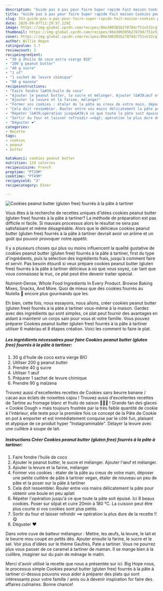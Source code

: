 ```yaml
---
description: "Guide pas à pas pour faire Super rapide Fait maison Cookies peanut butter (gluten free) fourrés à la pâte à tartiner"
title: "Guide pas à pas pour faire Super rapide Fait maison Cookies peanut butter (gluten free) fourrés à la pâte à tartiner"
slug: 553-guide-pas-a-pas-pour-faire-super-rapide-fait-maison-cookies-peanut-butter-gluten-free-fourres-a-la-pate-a-tartiner
date: 2020-09-07T11:29:57.229Z
image: https://img-global.cpcdn.com/recipes/86e300385b27878d/751x532cq70/cookies-peanut-butter-gluten-free-fourres-a-la-pate-a-tartiner-photo-principale-de-la-recette.jpg
thumbnail: https://img-global.cpcdn.com/recipes/86e300385b27878d/751x532cq70/cookies-peanut-butter-gluten-free-fourres-a-la-pate-a-tartiner-photo-principale-de-la-recette.jpg
cover: https://img-global.cpcdn.com/recipes/86e300385b27878d/751x532cq70/cookies-peanut-butter-gluten-free-fourres-a-la-pate-a-tartiner-photo-principale-de-la-recette.jpg
author: Willie Hogan
ratingvalue: 3.7
reviewcount: 3
recipeingredient:
- "30 g dhuile de coco extra vierge BIO"
- "200 g peanut butter"
- "40 g sucre"
- "1 uf"
- "1 sachet de levure chimique"
- "90 g mazena"
recipeinstructions:
- "Faire fondre l&#39;huile de coco"
- "Ajouter le peanut butter, le sucre et mélanger. Ajouter l&#39;œuf et mélanger."
- "Ajouter la levure et la farine, mélanger"
- "Former vos cookies : étaler de la pâte au creux de votre main, déposer une petite cuillère de pâte à tartiner vegan, étaler de nouveau un peu de pâte et la poser sur la pâte à tartiner"
- "Cela doit ressembler. Rouler entre vos mains délicatement la pâte pour obtenir une boule en peu aplati"
- "Répéter l&#39;opération jusqu&#39;à ce que toute la pâte soit épuisé. Ici 8 beaux cookies. Poser sur silpat et cuire 20min à 180 °C. La cuisson peut être plus courte si vos cookies sont plus petits."
- "Sortir du four et laisser refroidir ==&gt; opération la plus dure de la recette !! 😋"
- "Déguster ❤️"
categories:
- Recette
tags:
- cookies
- peanut
- butter

katakunci: cookies peanut butter 
nutrition: 124 calories
recipecuisine: French
preptime: "PT29M"
cooktime: "PT49M"
recipeyield: "3"
recipecategory: Dîner

---
```



![Cookies peanut butter (gluten free) fourrés à la pâte à tartiner](https://img-global.cpcdn.com/recipes/86e300385b27878d/751x532cq70/cookies-peanut-butter-gluten-free-fourres-a-la-pate-a-tartiner-photo-principale-de-la-recette.jpg)

Vous êtes à la recherche de recettes uniques d'idées cookies peanut butter (gluten free) fourrés à la pâte à tartiner? La méthode de préparation est pas difficile ni facile. Si mauvais processus alors le résultat ne sera pas satisfaisant et même désagréable. Alors que le délicieux cookies peanut butter (gluten free) fourrés à la pâte à tartiner devrait avoir un arôme et un goût qui pouvoir provoquer notre appétit.

Il y a plusieurs choses qui plus ou moins influencent la qualité gustative de cookies peanut butter (gluten free) fourrés à la pâte à tartiner, first du type d'ingrédients, puis la sélection des ingrédients frais, jusqu'à comment faire et servir. Pas besoin étourdi si veux prépare cookies peanut butter (gluten free) fourrés à la pâte à tartiner délicieux à où que vous soyez, car tant que vous connaissez le truc, ce plat peut être devenir traiter spécial.

Nutrient-Dense, Whole Food Ingredients In Every Product. Browse Baking Mixes, Snacks, And More. Quoi de mieux que des cookies fourrés au Nutella 🍫 encore plus gourmands que les.


Eh bien, cette fois, nous essayons, nous allons, créer cookies peanut butter (gluten free) fourrés à la pâte à tartiner vous-même à la maison. Gardez avec des ingrédients qui sont simples, ce plat peut fournir des avantages en aidant à maintenir un corps sain pour vous et votre famille. Vous pouvez préparer Cookies peanut butter (gluten free) fourrés à la pâte à tartiner utiliser 6 matériau et 8 étapes création. Voici les comment to faire le plat.

<!--inarticleads1-->

##### Les ingrédients nécessaires pour faire Cookies peanut butter (gluten free) fourrés à la pâte à tartiner:

1.  30 g d&#39;huile de coco extra vierge BIO
1. Utiliser 200 g peanut butter
1. Prendre 40 g sucre
1. Utiliser 1 œuf
1. Préparer 1 sachet de levure chimique
1. Prendre 90 g maïzena


Trouvez aussi d&#39;excellentes recettes de Cookies sans beurre banane / cacao aux éclats de noisettes cajou ! Trouvez aussi d&#39;excellentes recettes de Tartine au fromage blanc et fruits de saison 🍇🍏🍞 ! Grande fan des glaces « Cookie Dough » mais toujours frustrée par la très faible quantité de cookie à l&#39;intérieur, elle teste pour la première fois ce concept de la Pâte de Cookie en pot à emporter et est immédiatement conquise par le côté fun, plaisant et atypique de ce produit hyper &#34;Instagrammable&#34;. Délayer la levure avec une cuillère à soupe de lait. 

<!--inarticleads2-->

##### Instructions Créer Cookies peanut butter (gluten free) fourrés à la pâte à tartiner:

1. Faire fondre l&#39;huile de coco
1. Ajouter le peanut butter, le sucre et mélanger. Ajouter l&#39;œuf et mélanger.
1. Ajouter la levure et la farine, mélanger
1. Former vos cookies : étaler de la pâte au creux de votre main, déposer une petite cuillère de pâte à tartiner vegan, étaler de nouveau un peu de pâte et la poser sur la pâte à tartiner
1. Cela doit ressembler. Rouler entre vos mains délicatement la pâte pour obtenir une boule en peu aplati
1. Répéter l&#39;opération jusqu&#39;à ce que toute la pâte soit épuisé. Ici 8 beaux cookies. Poser sur silpat et cuire 20min à 180 °C. La cuisson peut être plus courte si vos cookies sont plus petits.
1. Sortir du four et laisser refroidir ==&gt; opération la plus dure de la recette !! 😋
1. Déguster ❤️


Dans votre cuve de batteur mélangeur : Mettre, les œufs, la levure, le lait et le beurre mou coupé en petits dés. Ajouter ensuite la farine, le sucre et le sel. Voir plus d&#39;idées sur le thème Gaufres, Pate a tartiner. Vous ne pourrez plus vous passer de ce caramel à tartiner de maman. Il se mange bien à la cuillère, imaginer sur du pain de ménage le matin. 


Merci d'avoir utilisé la recette que nous a présentée sur ici. Big Hope nous, le processus simple Cookies peanut butter (gluten free) fourrés à la pâte à tartiner ci-dessus pouvons vous aider à préparer des plats qui sont intéressants pour votre famille / amis ou à devenir inspiration for faire des affaires culinaires. Bonne chance!
